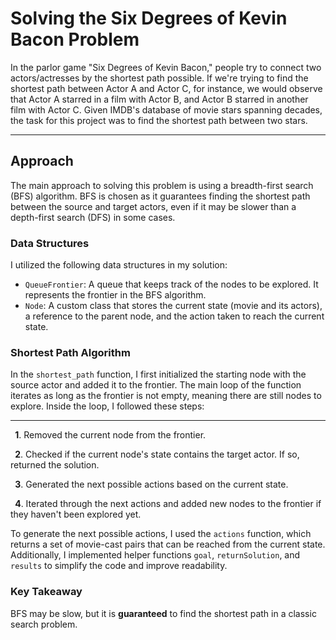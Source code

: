 # Solving the Six Degrees of Kevin Bacon Problem

In the parlor game "Six Degrees of Kevin Bacon," people try to connect two actors/actresses by the shortest path possible. If we're trying to find the shortest path between Actor A and Actor C, for instance, we would observe that Actor A starred in a film with Actor B, and Actor B starred in another film with Actor C. Given IMDB's database of movie stars spanning decades, the task for this project was to find the shortest path between two stars.

---

## Approach

The main approach to solving this problem is using a breadth-first search (BFS) algorithm. BFS is chosen as it guarantees finding the shortest path between the source and target actors, even if it may be slower than a depth-first search (DFS) in some cases.

### Data Structures

I utilized the following data structures in my solution:

- `QueueFrontier`: A queue that keeps track of the nodes to be explored. It represents the frontier in the BFS algorithm.
- `Node`: A custom class that stores the current state (movie and its actors), a reference to the parent node, and the action taken to reach the current state.

### Shortest Path Algorithm

In the `shortest_path` function, I first initialized the starting node with the source actor and added it to the frontier. The main loop of the function iterates as long as the frontier is not empty, meaning there are still nodes to explore. Inside the loop, I followed these steps:

---

` `**1**. Removed the current node from the frontier.

` `**2**. Checked if the current node's state contains the target actor. If so, returned the solution.

` `**3**. Generated the next possible actions based on the current state.

` `**4**. Iterated through the next actions and added new nodes to the frontier if they haven't been explored yet.

To generate the next possible actions, I used the `actions` function, which returns a set of movie-cast pairs that can be reached from the current state. Additionally, I implemented helper functions `goal`, `returnSolution`, and `results` to simplify the code and improve readability.

### Key Takeaway

BFS may be slow, but it is **guaranteed** to find the shortest path in a classic search problem.
